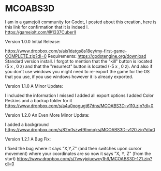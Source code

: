 # MCOABS3D

I am in a gamejolt community for Godot, I posted about this creation, here is this link for confirmation that it is indeed I.
https://gamejolt.com/@1337CuberII

Version 1.0.0 Initial Release:

https://www.dropbox.com/s/ais1datgs8s18ey/my-first-game-COMPLETE.zip?dl=0
Requirements:
https://godotengine.org/download
Standard version install.
I forgot to mention that the "kill" button is located (5 x , 0 z) and that the "resurrect" button is located (-5 x , 0 z).
And also if you don't use windows you might need to re-export the game for the OS that you use, if you use windows however it is already exported.

Version 1.1.0 A Minor Update:

I included the information I missed
I added all export options
I added Color Reskins and a backup folder for it
https://www.dropbox.com/s/a4u0oogugt67dns/MCOABS3D-v110.zip?dl=0

Version 1.2.0 An Even More Minor Update:

I added a background
https://www.dropbox.com/s/82m1szwt9fnmqks/MCOABS3D-v120.zip?dl=0

Version 1.2.1 A Bug Fix:

I fixed the bug where it says "X,Y,Z" (and then switches upon cursor movement) where your coordinates are so now it says "X, Y, Z" (from the start)
https://www.dropbox.com/s/7vwyjojucwcy1h6/MCOABS3D-121.zip?dl=0
